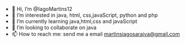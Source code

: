 - 👋 Hi, I’m @IagoMartins12
- 👀 I’m interested in java, html, css,javaScript, python and php
- 🌱 I’m currently learning java,html,css and javaScript
- 💞️ I’m looking to collaborate on java 
- 📫 How to reach me: send me a email martinsiagosaraiva@gmail.com

<!---
IagoMartins12/IagoMartins12 is a ✨ special ✨ repository because its `README.md` (this file) appears on your GitHub profile.
You can click the Preview link to take a look at your changes.
--->
 
